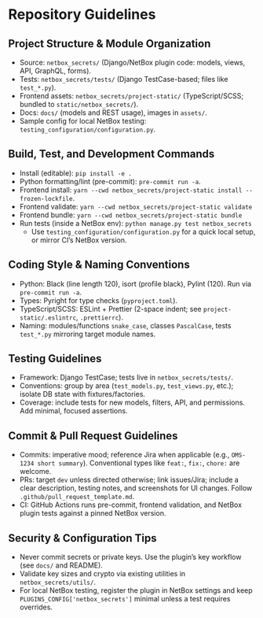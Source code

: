 # Repository Guidelines

## Project Structure & Module Organization
- Source: `netbox_secrets/` (Django/NetBox plugin code: models, views, API, GraphQL, forms).
- Tests: `netbox_secrets/tests/` (Django TestCase-based; files like `test_*.py`).
- Frontend assets: `netbox_secrets/project-static/` (TypeScript/SCSS; bundled to `static/netbox_secrets/`).
- Docs: `docs/` (models and REST usage), images in `assets/`.
- Sample config for local NetBox testing: `testing_configuration/configuration.py`.

## Build, Test, and Development Commands
- Install (editable): `pip install -e .`
- Python formatting/lint (pre-commit): `pre-commit run -a`.
- Frontend install: `yarn --cwd netbox_secrets/project-static install --frozen-lockfile`.
- Frontend validate: `yarn --cwd netbox_secrets/project-static validate`
- Frontend bundle: `yarn --cwd netbox_secrets/project-static bundle`
- Run tests (inside a NetBox env): `python manage.py test netbox_secrets`
  - Use `testing_configuration/configuration.py` for a quick local setup, or mirror CI’s NetBox version.

## Coding Style & Naming Conventions
- Python: Black (line length 120), isort (profile black), Pylint (120). Run via `pre-commit run -a`.
- Types: Pyright for type checks (`pyproject.toml`).
- TypeScript/SCSS: ESLint + Prettier (2-space indent; see `project-static/.eslintrc`, `.prettierrc`).
- Naming: modules/functions `snake_case`, classes `PascalCase`, tests `test_*.py` mirroring target module names.

## Testing Guidelines
- Framework: Django TestCase; tests live in `netbox_secrets/tests/`.
- Conventions: group by area (`test_models.py`, `test_views.py`, etc.); isolate DB state with fixtures/factories.
- Coverage: include tests for new models, filters, API, and permissions. Add minimal, focused assertions.

## Commit & Pull Request Guidelines
- Commits: imperative mood; reference Jira when applicable (e.g., `OMS-1234 short summary`). Conventional types like `feat:`, `fix:`, `chore:` are welcome.
- PRs: target `dev` unless directed otherwise; link issues/Jira; include a clear description, testing notes, and screenshots for UI changes. Follow `.github/pull_request_template.md`.
- CI: GitHub Actions runs pre-commit, frontend validation, and NetBox plugin tests against a pinned NetBox version.

## Security & Configuration Tips
- Never commit secrets or private keys. Use the plugin’s key workflow (see `docs/` and README).
- Validate key sizes and crypto via existing utilities in `netbox_secrets/utils/`.
- For local NetBox testing, register the plugin in NetBox settings and keep `PLUGINS_CONFIG['netbox_secrets']` minimal unless a test requires overrides.
